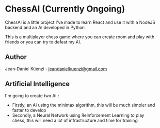 # ChessAI (Currently Ongoing)

ChessAI is a little project I've made to learn React and use it with a NodeJS backend and an AI developed in Python. 

This is a multiplayer chess game where you can create room and play with friends or you can try to defeat my AI.

## Author

Jean-Daniel Küenzi - jeandanielkuenzi@gmail.com

## Artificial Intelligence

I'm going to create two AI : 
- Firstly, an AI using the minimax algorithm, this will be much simpler and faster to develop
- Secondly, a Neural Network using Reinforcement Learning to play chess, this will need a lot of infrastructure and time for training
